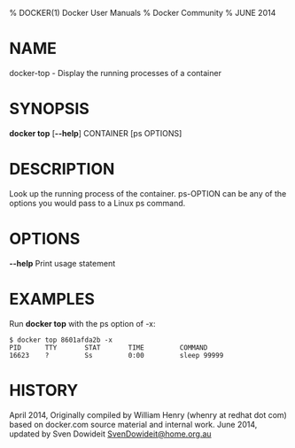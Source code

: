 % DOCKER(1) Docker User Manuals
% Docker Community
% JUNE 2014
# NAME
docker-top - Display the running processes of a container

# SYNOPSIS
**docker top**
[**--help**]
CONTAINER [ps OPTIONS]

# DESCRIPTION

Look up the running process of the container. ps-OPTION can be any of the
 options you would pass to a Linux ps command.

# OPTIONS
**--help**
  Print usage statement

# EXAMPLES

Run **docker top** with the ps option of -x:

    $ docker top 8601afda2b -x
    PID      TTY       STAT       TIME         COMMAND
    16623    ?         Ss         0:00         sleep 99999


# HISTORY
April 2014, Originally compiled by William Henry (whenry at redhat dot com)
based on docker.com source material and internal work.
June 2014, updated by Sven Dowideit <SvenDowideit@home.org.au>
